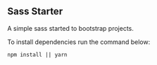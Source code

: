 ## Sass Starter

A simple sass started to bootstrap projects.

To install dependencies run the command below:

```
npm install || yarn
```

